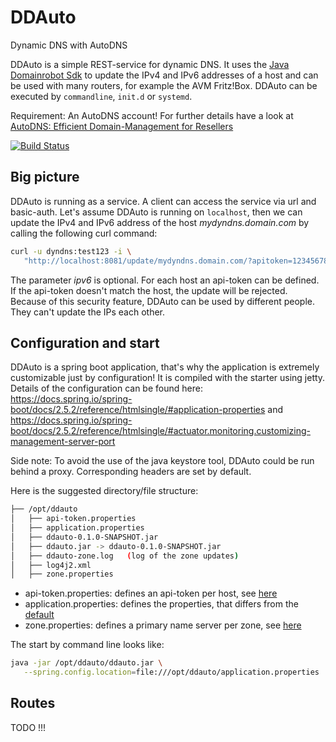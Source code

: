 # DDAuto

Dynamic DNS with AutoDNS

DDAuto is a simple REST-service for dynamic DNS. It uses the [Java Domainrobot Sdk](https://github.com/InterNetX/java-domainrobot-sdk) to update the IPv4 and IPv6 addresses of a host and can be used with many routers, for example the AVM Fritz!Box.
DDAuto can be executed by `commandline`, `init.d` or `systemd`.

Requirement: An AutoDNS account! For further details have a look at [AutoDNS: Efficient Domain-Management for Resellers](https://www.internetx.com/en/domains/autodns)

[![Build Status](https://www.travis-ci.com/th-schwarz/DDAuto.svg?token=qSPv4SNGn1yMojeF1zXi&branch=develop)](https://www.travis-ci.com/th-schwarz/DDAuto)

## Big picture

DDAuto is running as a service. A client can access the service via url and basic-auth. Let's assume DDAuto is running on `localhost`, then we can update the IPv4 and IPv6 address of the host _mydyndns.domain.com_ by calling the following curl command:
```bash
curl -u dyndns:test123 -i \ 
   "http://localhost:8081/update/mydyndns.domain.com/?apitoken=1234567890abcdf&ipv4=127.1.2.4&ipv6=2a03:4000:41:32::2"
```
The parameter _ipv6_ is optional.
For each host an api-token can be defined. If the api-token doesn't match the host, the update will be rejected. Because of this security feature, DDAuto can be used by different people. They can't update the IPs each other.

## Configuration and start

DDAuto is a spring boot application, that's why the application is extremely customizable just by configuration! It is compiled with the starter using jetty. Details of the configuration can be found here: https://docs.spring.io/spring-boot/docs/2.5.2/reference/htmlsingle/#application-properties and https://docs.spring.io/spring-boot/docs/2.5.2/reference/htmlsingle/#actuator.monitoring.customizing-management-server-port

Side note: To avoid the use of the java keystore tool, DDAuto could be run behind a proxy. Corresponding headers are set by default.

Here is the suggested directory/file structure:

```bash
├── /opt/ddauto
│   ├── api-token.properties
│   ├── application.properties
│   ├── ddauto-0.1.0-SNAPSHOT.jar
│   ├── ddauto.jar -> ddauto-0.1.0-SNAPSHOT.jar
│   ├── ddauto-zone.log   (log of the zone updates)
│   ├── log4j2.xml
│   ├── zone.properties
```
* api-token.properties: defines an api-token per host, see [here](https://github.com/th-schwarz/DDAuto/blob/develop/ddauto-data/api-token.properties_example)
* application.properties: defines the properties, that differs from the [default](https://github.com/th-schwarz/DDAuto/blob/develop/src/main/resources/application.properties)
* zone.properties: defines a primary name server per zone, see [here](https://github.com/th-schwarz/DDAuto/blob/develop/ddauto-data/zone.properties_example)

The start by command line looks like:
```bash
java -jar /opt/ddauto/ddauto.jar \
   --spring.config.location=file:///opt/ddauto/application.properties
```

## Routes

TODO !!!